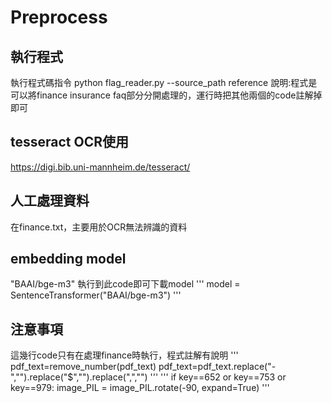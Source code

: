 # Preprocess
## 執行程式
執行程式碼指令 python flag_reader.py  --source_path reference
說明:程式是可以將finance insurance faq部分分開處理的，運行時把其他兩個的code註解掉即可
## tesseract OCR使用
https://digi.bib.uni-mannheim.de/tesseract/ 
## 人工處理資料
在finance.txt，主要用於OCR無法辨識的資料
## embedding model
"BAAI/bge-m3"
執行到此code即可下載model
'''
model = SentenceTransformer("BAAI/bge-m3")
'''
## 注意事項
這幾行code只有在處理finance時執行，程式註解有說明
'''
pdf_text=remove_number(pdf_text)
pdf_text=pdf_text.replace("-","").replace("$","").replace(",","")
'''
'''
if key==652 or key==753 or key==979: image_PIL = image_PIL.rotate(-90, expand=True) 
'''
